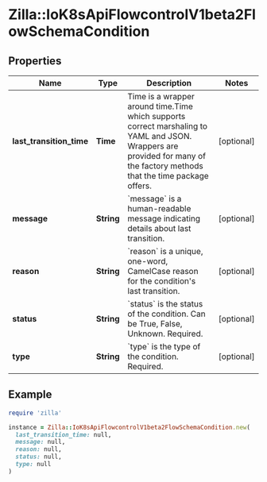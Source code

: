 # Zilla::IoK8sApiFlowcontrolV1beta2FlowSchemaCondition

## Properties

| Name | Type | Description | Notes |
| ---- | ---- | ----------- | ----- |
| **last_transition_time** | **Time** | Time is a wrapper around time.Time which supports correct marshaling to YAML and JSON.  Wrappers are provided for many of the factory methods that the time package offers. | [optional] |
| **message** | **String** | &#x60;message&#x60; is a human-readable message indicating details about last transition. | [optional] |
| **reason** | **String** | &#x60;reason&#x60; is a unique, one-word, CamelCase reason for the condition&#39;s last transition. | [optional] |
| **status** | **String** | &#x60;status&#x60; is the status of the condition. Can be True, False, Unknown. Required. | [optional] |
| **type** | **String** | &#x60;type&#x60; is the type of the condition. Required. | [optional] |

## Example

```ruby
require 'zilla'

instance = Zilla::IoK8sApiFlowcontrolV1beta2FlowSchemaCondition.new(
  last_transition_time: null,
  message: null,
  reason: null,
  status: null,
  type: null
)
```

